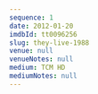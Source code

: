 ```yaml
---
sequence: 1
date: 2012-01-20
imdbId: tt0096256
slug: they-live-1988
venue: null
venueNotes: null
medium: TCM HD
mediumNotes: null
---
```


